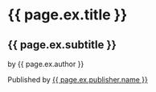 <h1>{{ page.ex.title }}</h1>
<h2>{{ page.ex.subtitle }}</h2>
<p>by {{ page.ex.author }}</p>
<p>Published by <a href="{{ page.ex.publisher.url }}">{{ page.ex.publisher.name }}</a></p>
